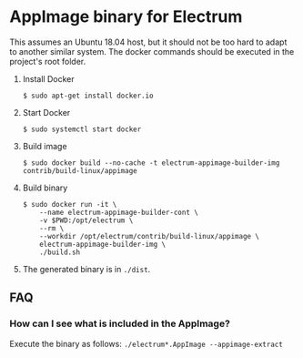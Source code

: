 AppImage binary for Electrum
============================

This assumes an Ubuntu 18.04 host, but it should not be too hard to adapt to another
similar system. The docker commands should be executed in the project's root
folder.

1. Install Docker

    ```
    $ sudo apt-get install docker.io
    ```
2. Start Docker

    ```
    $ sudo systemctl start docker
    ```

3. Build image

    ```
    $ sudo docker build --no-cache -t electrum-appimage-builder-img contrib/build-linux/appimage
    ```

4. Build binary

    ```
    $ sudo docker run -it \
        --name electrum-appimage-builder-cont \
        -v $PWD:/opt/electrum \
        --rm \
        --workdir /opt/electrum/contrib/build-linux/appimage \
        electrum-appimage-builder-img \
        ./build.sh
    ```

5. The generated binary is in `./dist`.


## FAQ

### How can I see what is included in the AppImage?
Execute the binary as follows: `./electrum*.AppImage --appimage-extract`
